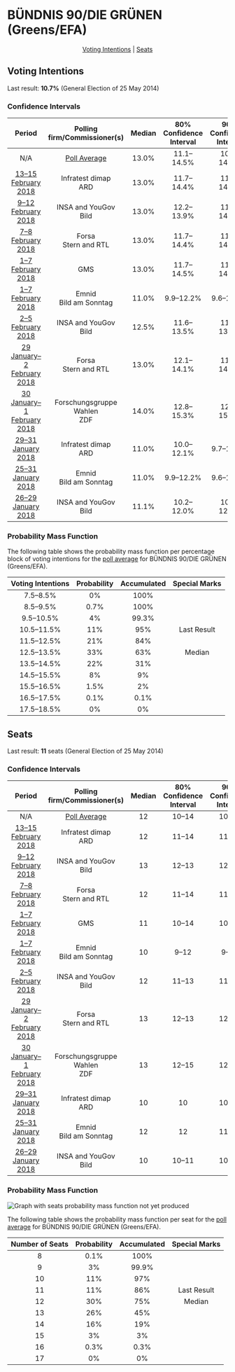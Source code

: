 # BÜNDNIS 90/DIE GRÜNEN (Greens/EFA)

<p align="center"><a href="#voting-intentions">Voting Intentions</a> | <a href="#seats">Seats</a></p>

## Voting Intentions

Last result: **10.7%** (General Election of 25 May 2014)

### Confidence Intervals

| Period     | Polling firm/Commissioner(s) | Median | 80% Confidence Interval | 90% Confidence Interval | 95% Confidence Interval | 99% Confidence Interval |
|:----------:|:----------------:|:-----------:|:-----------------------:|:-----------------------:|:-----------------------:|:-----------------------:|
| N/A | [Poll Average](average.html) | 13.0% | 11.1–14.5% | 10.5–14.9% | 10.1–15.3% | 9.4–16.1% |
| [13–15 February 2018](2018-02-15-Infratestdimap.html) | Infratest dimap <br> ARD | 13.0% | 11.7–14.4% | 11.3–14.9% | 11.0–15.2% | 10.5–15.9% |
| [9–12 February 2018](2018-02-12-INSAandYouGov.html) | INSA and YouGov <br> Bild | 13.0% | 12.2–13.9% | 11.9–14.1% | 11.8–14.4% | 11.4–14.8% |
| [7–8 February 2018](2018-02-08-Forsa.html) | Forsa <br> Stern and RTL | 13.0% | 11.7–14.4% | 11.3–14.8% | 11.0–15.2% | 10.4–15.9% |
| [1–7 February 2018](2018-02-07-GMS.html) | GMS | 13.0% | 11.7–14.5% | 11.4–14.9% | 11.1–15.2% | 10.5–16.0% |
| [1–7 February 2018](2018-02-07-Emnid.html) | Emnid <br> Bild am Sonntag | 11.0% | 9.9–12.2% | 9.6–12.6% | 9.4–12.9% | 8.9–13.5% |
| [2–5 February 2018](2018-02-05-INSAandYouGov.html) | INSA and YouGov <br> Bild | 12.5% | 11.6–13.5% | 11.3–13.8% | 11.1–14.0% | 10.7–14.5% |
| [29 January–2 February 2018](2018-02-02-Forsa.html) | Forsa <br> Stern and RTL | 13.0% | 12.1–14.1% | 11.8–14.4% | 11.6–14.6% | 11.1–15.1% |
| [30 January–1 February 2018](2018-02-01-ForschungsgruppeWahlen.html) | Forschungsgruppe Wahlen <br> ZDF | 14.0% | 12.8–15.3% | 12.5–15.7% | 12.2–16.0% | 11.7–16.6% |
| [29–31 January 2018](2018-01-31-Infratestdimap.html) | Infratest dimap <br> ARD | 11.0% | 10.0–12.1% | 9.7–12.4% | 9.5–12.7% | 9.1–13.2% |
| [25–31 January 2018](2018-01-31-Emnid.html) | Emnid <br> Bild am Sonntag | 11.0% | 9.9–12.2% | 9.6–12.5% | 9.4–12.8% | 8.9–13.5% |
| [26–29 January 2018](2018-01-29-INSAandYouGov.html) | INSA and YouGov <br> Bild | 11.1% | 10.2–12.0% | 10.0–12.3% | 9.8–12.5% | 9.4–13.0% |

### Probability Mass Function

The following table shows the probability mass function per percentage block of voting intentions for the [poll average](average.html) for BÜNDNIS 90/DIE GRÜNEN (Greens/EFA).

| Voting Intentions | Probability | Accumulated | Special Marks |
|:-----------------:|:-----------:|:-----------:|:-------------:|
| 7.5–8.5% | 0% | 100% |  |
| 8.5–9.5% | 0.7% | 100% |  |
| 9.5–10.5% | 4% | 99.3% |  |
| 10.5–11.5% | 11% | 95% | Last Result |
| 11.5–12.5% | 21% | 84% |  |
| 12.5–13.5% | 33% | 63% | Median |
| 13.5–14.5% | 22% | 31% |  |
| 14.5–15.5% | 8% | 9% |  |
| 15.5–16.5% | 1.5% | 2% |  |
| 16.5–17.5% | 0.1% | 0.1% |  |
| 17.5–18.5% | 0% | 0% |  |


## Seats

Last result: **11** seats (General Election of 25 May 2014)

### Confidence Intervals

| Period     | Polling firm/Commissioner(s) | Median | 80% Confidence Interval | 90% Confidence Interval | 95% Confidence Interval | 99% Confidence Interval |
|:----------:|:----------------:|:------:|:-----------------------:|:-----------------------:|:-----------------------:|:-----------------------:|
| N/A | [Poll Average](average.html) | 12 | 10–14 | 10–14 | 9–15 | 9–15 |
| [13–15 February 2018](2018-02-15-Infratestdimap.html) | Infratest dimap <br> ARD | 12 | 11–14 | 11–14 | 11–15 | 10–15 |
| [9–12 February 2018](2018-02-12-INSAandYouGov.html) | INSA and YouGov <br> Bild | 13 | 12–13 | 12–13 | 12–13 | 12–14 |
| [7–8 February 2018](2018-02-08-Forsa.html) | Forsa <br> Stern and RTL | 12 | 11–14 | 11–14 | 11–14 | 10–15 |
| [1–7 February 2018](2018-02-07-GMS.html) | GMS | 11 | 10–14 | 10–14 | 10–14 | 10–15 |
| [1–7 February 2018](2018-02-07-Emnid.html) | Emnid <br> Bild am Sonntag | 10 | 9–12 | 9–12 | 9–12 | 8–12 |
| [2–5 February 2018](2018-02-05-INSAandYouGov.html) | INSA and YouGov <br> Bild | 12 | 11–13 | 11–13 | 10–14 | 10–14 |
| [29 January–2 February 2018](2018-02-02-Forsa.html) | Forsa <br> Stern and RTL | 13 | 12–13 | 12–13 | 12–13 | 12–14 |
| [30 January–1 February 2018](2018-02-01-ForschungsgruppeWahlen.html) | Forschungsgruppe Wahlen <br> ZDF | 13 | 12–15 | 12–15 | 12–15 | 11–16 |
| [29–31 January 2018](2018-01-31-Infratestdimap.html) | Infratest dimap <br> ARD | 10 | 10 | 10–11 | 10–11 | 10–12 |
| [25–31 January 2018](2018-01-31-Emnid.html) | Emnid <br> Bild am Sonntag | 12 | 12 | 11–12 | 11–12 | 9–12 |
| [26–29 January 2018](2018-01-29-INSAandYouGov.html) | INSA and YouGov <br> Bild | 10 | 10–11 | 10–11 | 10–11 | 9–11 |

### Probability Mass Function

![Graph with seats probability mass function not yet produced](average-seats-pmf-bÜndnis90diegrÜnengreensefa.png "Seats Probability Mass Function")

The following table shows the probability mass function per seat for the [poll average](average.html) for BÜNDNIS 90/DIE GRÜNEN (Greens/EFA).

| Number of Seats | Probability | Accumulated | Special Marks |
|:---------------:|:-----------:|:-----------:|:-------------:|
| 8 | 0.1% | 100% |  |
| 9 | 3% | 99.9% |  |
| 10 | 11% | 97% |  |
| 11 | 11% | 86% | Last Result |
| 12 | 30% | 75% | Median |
| 13 | 26% | 45% |  |
| 14 | 16% | 19% |  |
| 15 | 3% | 3% |  |
| 16 | 0.3% | 0.3% |  |
| 17 | 0% | 0% |  |


